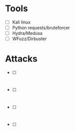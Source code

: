 # Tools
- [ ] Kali linux 
- [ ] Python requests/bruteforcer
- [ ] Hydra/Medusa  
- [ ] WFuzz/Dirbuster

# Attacks
- [ ] #
- [ ] #
- [ ] #
- [ ] #
